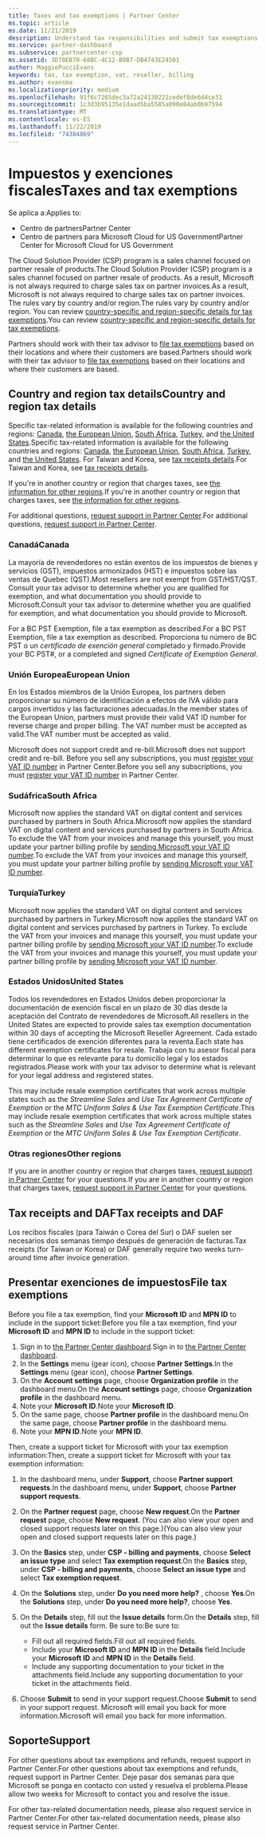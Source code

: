 ```yaml
---
title: Taxes and tax exemptions | Partner Center
ms.topic: article
ms.date: 11/21/2019
description: Understand tax responsibilities and submit tax exemptions for your CSP sales.
ms.service: partner-dashboard
ms.subservice: partnercenter-csp
ms.assetid: 3D78EB70-68BC-4C12-B9B7-DB4743E24501
author: MaggiePucciEvans
keywords: tax, tax exemption, vat, reseller, billing
ms.author: evansma
ms.localizationpriority: medium
ms.openlocfilehash: 91f6c7265dec3a72a24130221cedef8de6d4ce31
ms.sourcegitcommit: 1c3d3b95135e1daad5ba5585a090e84ab0b97594
ms.translationtype: MT
ms.contentlocale: es-ES
ms.lasthandoff: 11/22/2019
ms.locfileid: "74384869"
---
```

# <a name="taxes-and-tax-exemptions"></a><span data-ttu-id="fd1bd-104">Impuestos y exenciones fiscales</span><span class="sxs-lookup"><span data-stu-id="fd1bd-104">Taxes and tax exemptions</span></span>

<span data-ttu-id="fd1bd-105">Se aplica a:</span><span class="sxs-lookup"><span data-stu-id="fd1bd-105">Applies to:</span></span>

- <span data-ttu-id="fd1bd-106">Centro de partners</span><span class="sxs-lookup"><span data-stu-id="fd1bd-106">Partner Center</span></span>
- <span data-ttu-id="fd1bd-107">Centro de partners para Microsoft Cloud for US Government</span><span class="sxs-lookup"><span data-stu-id="fd1bd-107">Partner Center for Microsoft Cloud for US Government</span></span>

<span data-ttu-id="fd1bd-108">The Cloud Solution Provider (CSP) program is a sales channel focused on partner resale of products.</span><span class="sxs-lookup"><span data-stu-id="fd1bd-108">The Cloud Solution Provider (CSP) program is a sales channel focused on partner resale of products.</span></span> <span data-ttu-id="fd1bd-109">As a result, Microsoft is not always required to charge sales tax on partner invoices.</span><span class="sxs-lookup"><span data-stu-id="fd1bd-109">As a result, Microsoft is not always required to charge sales tax on partner invoices.</span></span> <span data-ttu-id="fd1bd-110">The rules vary by country and/or region.</span><span class="sxs-lookup"><span data-stu-id="fd1bd-110">The rules vary by country and/or region.</span></span> <span data-ttu-id="fd1bd-111">You can review [country-specific and region-specific details for tax exemptions](#country-and-region-tax-details).</span><span class="sxs-lookup"><span data-stu-id="fd1bd-111">You can review [country-specific and region-specific details for tax exemptions](#country-and-region-tax-details).</span></span>

<span data-ttu-id="fd1bd-112">Partners should work with their tax advisor to [file tax exemptions](#file-tax-exemptions) based on their locations and where their customers are based.</span><span class="sxs-lookup"><span data-stu-id="fd1bd-112">Partners should work with their tax advisor to [file tax exemptions](#file-tax-exemptions) based on their locations and where their customers are based.</span></span>

## <a name="country-and-region-tax-details"></a><span data-ttu-id="fd1bd-113">Country and region tax details</span><span class="sxs-lookup"><span data-stu-id="fd1bd-113">Country and region tax details</span></span>

<span data-ttu-id="fd1bd-114">Specific tax-related information is available for the following countries and regions: [Canada](#canada), [the European Union](#european-union), [South Africa](#south-africa), [Turkey](#turkey), and [the United States](#united-states).</span><span class="sxs-lookup"><span data-stu-id="fd1bd-114">Specific tax-related information is available for the following countries and regions: [Canada](#canada), [the European Union](#european-union), [South Africa](#south-africa), [Turkey](#turkey), and [the United States](#united-states).</span></span> <span data-ttu-id="fd1bd-115">For Taiwan and Korea, see [tax receipts details](#tax-receipts-and-daf).</span><span class="sxs-lookup"><span data-stu-id="fd1bd-115">For Taiwan and Korea, see [tax receipts details](#tax-receipts-and-daf).</span></span>

<span data-ttu-id="fd1bd-116">If you're in another country or region that charges taxes, see [the information for other regions](#other-regions).</span><span class="sxs-lookup"><span data-stu-id="fd1bd-116">If you're in another country or region that charges taxes, see [the information for other regions](#other-regions).</span></span>

<span data-ttu-id="fd1bd-117">For additional questions, [request support in Partner Center](#support).</span><span class="sxs-lookup"><span data-stu-id="fd1bd-117">For additional questions, [request support in Partner Center](#support).</span></span>

### <a name="canada"></a><span data-ttu-id="fd1bd-118">Canadá</span><span class="sxs-lookup"><span data-stu-id="fd1bd-118">Canada</span></span>

<span data-ttu-id="fd1bd-119">La mayoría de revendedores no están exentos de los impuestos de bienes y servicios (GST), impuestos armonizados (HST) e impuestos sobre las ventas de Quebec (QST).</span><span class="sxs-lookup"><span data-stu-id="fd1bd-119">Most resellers are not exempt from GST/HST/QST.</span></span> <span data-ttu-id="fd1bd-120">Consult your tax advisor to determine whether you are qualified for exemption, and what documentation you should provide to Microsoft.</span><span class="sxs-lookup"><span data-stu-id="fd1bd-120">Consult your tax advisor to determine whether you are qualified for exemption, and what documentation you should provide to Microsoft.</span></span>

<span data-ttu-id="fd1bd-121">For a BC PST Exemption, file a tax exemption as described.</span><span class="sxs-lookup"><span data-stu-id="fd1bd-121">For a BC PST Exemption, file a tax exemption as described.</span></span> <span data-ttu-id="fd1bd-122">Proporciona tu número de BC PST o un *certificado de exención general* completado y firmado.</span><span class="sxs-lookup"><span data-stu-id="fd1bd-122">Provide your BC PST#, or a completed and signed *Certificate of Exemption General*.</span></span>

### <a name="european-union"></a><span data-ttu-id="fd1bd-123">Unión Europea</span><span class="sxs-lookup"><span data-stu-id="fd1bd-123">European Union</span></span>

<span data-ttu-id="fd1bd-124">En los Estados miembros de la Unión Europea, los partners deben proporcionar su número de identificación a efectos de IVA válido para cargos invertidos y las facturaciones adecuadas.</span><span class="sxs-lookup"><span data-stu-id="fd1bd-124">In the member states of the European Union, partners must provide their valid VAT ID number for reverse charge and proper billing.</span></span> <span data-ttu-id="fd1bd-125">The VAT number must be accepted as valid.</span><span class="sxs-lookup"><span data-stu-id="fd1bd-125">The VAT number must be accepted as valid.</span></span>

<span data-ttu-id="fd1bd-126">Microsoft does not support credit and re-bill.</span><span class="sxs-lookup"><span data-stu-id="fd1bd-126">Microsoft does not support credit and re-bill.</span></span> <span data-ttu-id="fd1bd-127">Before you sell any subscriptions, you must [register your VAT ID number](organization-tax-info.md) in Partner Center.</span><span class="sxs-lookup"><span data-stu-id="fd1bd-127">Before you sell any subscriptions, you must [register your VAT ID number](organization-tax-info.md) in Partner Center.</span></span>

### <a name="south-africa"></a><span data-ttu-id="fd1bd-128">Sudáfrica</span><span class="sxs-lookup"><span data-stu-id="fd1bd-128">South Africa</span></span>

<span data-ttu-id="fd1bd-129">Microsoft now applies the standard VAT on digital content and services purchased by partners in South Africa.</span><span class="sxs-lookup"><span data-stu-id="fd1bd-129">Microsoft now applies the standard VAT on digital content and services purchased by partners in South Africa.</span></span> <span data-ttu-id="fd1bd-130">To exclude the VAT from your invoices and manage this yourself, you must update your partner billing profile by [sending Microsoft your VAT ID number](organization-tax-info.md).</span><span class="sxs-lookup"><span data-stu-id="fd1bd-130">To exclude the VAT from your invoices and manage this yourself, you must update your partner billing profile by [sending Microsoft your VAT ID number](organization-tax-info.md).</span></span>

### <a name="turkey"></a><span data-ttu-id="fd1bd-131">Turquía</span><span class="sxs-lookup"><span data-stu-id="fd1bd-131">Turkey</span></span>

<span data-ttu-id="fd1bd-132">Microsoft now applies the standard VAT on digital content and services purchased by partners in Turkey.</span><span class="sxs-lookup"><span data-stu-id="fd1bd-132">Microsoft now applies the standard VAT on digital content and services purchased by partners in Turkey.</span></span> <span data-ttu-id="fd1bd-133">To exclude the VAT from your invoices and manage this yourself, you must update your partner billing profile by [sending Microsoft your VAT ID number](organization-tax-info.md).</span><span class="sxs-lookup"><span data-stu-id="fd1bd-133">To exclude the VAT from your invoices and manage this yourself, you must update your partner billing profile by [sending Microsoft your VAT ID number](organization-tax-info.md).</span></span>

### <a name="united-states"></a><span data-ttu-id="fd1bd-134">Estados Unidos</span><span class="sxs-lookup"><span data-stu-id="fd1bd-134">United States</span></span>

<span data-ttu-id="fd1bd-135">Todos los revendedores en Estados Unidos deben proporcionar la documentación de exención fiscal en un plazo de 30 días desde la aceptación del Contrato de revendedores de Microsoft.</span><span class="sxs-lookup"><span data-stu-id="fd1bd-135">All resellers in the United States are expected to provide sales tax exemption documentation within 30 days of accepting the Microsoft Reseller Agreement.</span></span> <span data-ttu-id="fd1bd-136">Cada estado tiene certificados de exención diferentes para la reventa.</span><span class="sxs-lookup"><span data-stu-id="fd1bd-136">Each state has different exemption certificates for resale.</span></span> <span data-ttu-id="fd1bd-137">Trabaja con tu asesor fiscal para determinar lo que es relevante para tu domicilio legal y los estados registrados.</span><span class="sxs-lookup"><span data-stu-id="fd1bd-137">Please work with your tax advisor to determine what is relevant for your legal address and registered states.</span></span>

<span data-ttu-id="fd1bd-138">This may include resale exemption certificates that work across multiple states such as the *Streamline Sales* and *Use Tax Agreement Certificate of Exemption* or the *MTC Uniform Sales & Use Tax Exemption Certificate*.</span><span class="sxs-lookup"><span data-stu-id="fd1bd-138">This may include resale exemption certificates that work across multiple states such as the *Streamline Sales* and *Use Tax Agreement Certificate of Exemption* or the *MTC Uniform Sales & Use Tax Exemption Certificate*.</span></span>

### <a name="other-regions"></a><span data-ttu-id="fd1bd-139">Otras regiones</span><span class="sxs-lookup"><span data-stu-id="fd1bd-139">Other regions</span></span>

<span data-ttu-id="fd1bd-140">If you are in another country or region that charges taxes, [request support in Partner Center](#support) for your questions.</span><span class="sxs-lookup"><span data-stu-id="fd1bd-140">If you are in another country or region that charges taxes, [request support in Partner Center](#support) for your questions.</span></span>

## <a name="tax-receipts-and-daf"></a><span data-ttu-id="fd1bd-141">Tax receipts and DAF</span><span class="sxs-lookup"><span data-stu-id="fd1bd-141">Tax receipts and DAF</span></span>

<span data-ttu-id="fd1bd-142">Los recibos fiscales (para Taiwán o Corea del Sur) o DAF suelen ser necesarios dos semanas tiempo después de generación de facturas.</span><span class="sxs-lookup"><span data-stu-id="fd1bd-142">Tax receipts (for Taiwan or Korea) or DAF generally require two weeks turn-around time after invoice generation.</span></span>

## <a name="file-tax-exemptions"></a><span data-ttu-id="fd1bd-143">Presentar exenciones de impuestos</span><span class="sxs-lookup"><span data-stu-id="fd1bd-143">File tax exemptions</span></span>

<span data-ttu-id="fd1bd-144">Before you file a tax exemption, find your **Microsoft ID** and **MPN ID** to include in the support ticket:</span><span class="sxs-lookup"><span data-stu-id="fd1bd-144">Before you file a tax exemption, find your **Microsoft ID** and **MPN ID** to include in the support ticket:</span></span>

1. <span data-ttu-id="fd1bd-145">Sign in to [the Partner Center dashboard](https://partner.microsoft.com/dashboard/).</span><span class="sxs-lookup"><span data-stu-id="fd1bd-145">Sign in to [the Partner Center dashboard](https://partner.microsoft.com/dashboard/).</span></span>
2. <span data-ttu-id="fd1bd-146">In the **Settings** menu (gear icon), choose **Partner Settings**.</span><span class="sxs-lookup"><span data-stu-id="fd1bd-146">In the **Settings** menu (gear icon), choose **Partner Settings**.</span></span>
3. <span data-ttu-id="fd1bd-147">On the **Account settings** page, choose **Organization profile** in the dashboard menu.</span><span class="sxs-lookup"><span data-stu-id="fd1bd-147">On the **Account settings** page, choose **Organization profile** in the dashboard menu.</span></span>
4. <span data-ttu-id="fd1bd-148">Note your **Microsoft ID**.</span><span class="sxs-lookup"><span data-stu-id="fd1bd-148">Note your **Microsoft ID**.</span></span>
5. <span data-ttu-id="fd1bd-149">On the same page, choose **Partner profile** in the dashboard menu.</span><span class="sxs-lookup"><span data-stu-id="fd1bd-149">On the same page, choose **Partner profile** in the dashboard menu.</span></span>
6. <span data-ttu-id="fd1bd-150">Note your **MPN ID**.</span><span class="sxs-lookup"><span data-stu-id="fd1bd-150">Note your **MPN ID**.</span></span>

<span data-ttu-id="fd1bd-151">Then, create a support ticket for Microsoft with your tax exemption information:</span><span class="sxs-lookup"><span data-stu-id="fd1bd-151">Then, create a support ticket for Microsoft with your tax exemption information:</span></span>

1. <span data-ttu-id="fd1bd-152">In the dashboard menu, under **Support**, choose **Partner support requests**.</span><span class="sxs-lookup"><span data-stu-id="fd1bd-152">In the dashboard menu, under **Support**, choose **Partner support requests**.</span></span>
2. <span data-ttu-id="fd1bd-153">On the **Partner request** page, choose **New request**.</span><span class="sxs-lookup"><span data-stu-id="fd1bd-153">On the **Partner request** page, choose **New request**.</span></span> <span data-ttu-id="fd1bd-154">(You can also view your open and closed support requests later on this page.)</span><span class="sxs-lookup"><span data-stu-id="fd1bd-154">(You can also view your open and closed support requests later on this page.)</span></span>
3. <span data-ttu-id="fd1bd-155">On the **Basics** step, under **CSP - billing and payments**, choose **Select an issue type** and select **Tax exemption request**.</span><span class="sxs-lookup"><span data-stu-id="fd1bd-155">On the **Basics** step, under **CSP - billing and payments**, choose **Select an issue type** and select **Tax exemption request**.</span></span>
4. <span data-ttu-id="fd1bd-156">On the **Solutions** step, under **Do you need more help?** , choose **Yes**.</span><span class="sxs-lookup"><span data-stu-id="fd1bd-156">On the **Solutions** step, under **Do you need more help?**, choose **Yes**.</span></span>
5. <span data-ttu-id="fd1bd-157">On the **Details** step, fill out the **Issue details** form.</span><span class="sxs-lookup"><span data-stu-id="fd1bd-157">On the **Details** step, fill out the **Issue details** form.</span></span> <span data-ttu-id="fd1bd-158">Be sure to:</span><span class="sxs-lookup"><span data-stu-id="fd1bd-158">Be sure to:</span></span>

    - <span data-ttu-id="fd1bd-159">Fill out all required fields.</span><span class="sxs-lookup"><span data-stu-id="fd1bd-159">Fill out all required fields.</span></span>
    - <span data-ttu-id="fd1bd-160">Include your **Microsoft ID** and **MPN ID** in the **Details** field.</span><span class="sxs-lookup"><span data-stu-id="fd1bd-160">Include your **Microsoft ID** and **MPN ID** in the **Details** field.</span></span>
    - <span data-ttu-id="fd1bd-161">Include any supporting documentation to your ticket in the attachments field.</span><span class="sxs-lookup"><span data-stu-id="fd1bd-161">Include any supporting documentation to your ticket in the attachments field.</span></span>

6. <span data-ttu-id="fd1bd-162">Choose **Submit** to send in your support request.</span><span class="sxs-lookup"><span data-stu-id="fd1bd-162">Choose **Submit** to send in your support request.</span></span> <span data-ttu-id="fd1bd-163">Microsoft will email you back for more information.</span><span class="sxs-lookup"><span data-stu-id="fd1bd-163">Microsoft will email you back for more information.</span></span>

## <a name="support"></a><span data-ttu-id="fd1bd-164">Soporte</span><span class="sxs-lookup"><span data-stu-id="fd1bd-164">Support</span></span>

<span data-ttu-id="fd1bd-165">For other questions about tax exemptions and refunds, request support in Partner Center.</span><span class="sxs-lookup"><span data-stu-id="fd1bd-165">For other questions about tax exemptions and refunds, request support in Partner Center.</span></span> <span data-ttu-id="fd1bd-166">Deje pasar dos semanas para que Microsoft se ponga en contacto con usted y resuelva el problema.</span><span class="sxs-lookup"><span data-stu-id="fd1bd-166">Please allow two weeks for Microsoft to contact you and resolve the issue.</span></span>

<span data-ttu-id="fd1bd-167">For other tax-related documentation needs, please also request service in Partner Center.</span><span class="sxs-lookup"><span data-stu-id="fd1bd-167">For other tax-related documentation needs, please also request service in Partner Center.</span></span>

